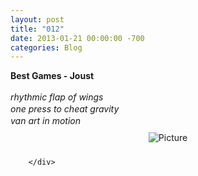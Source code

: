 ```yaml
---
layout: post
title: "012"
date: 2013-01-21 00:00:00 -700
categories: Blog
---
```


<div class="blog-content">
				<div class="paragraph" style="text-align:left;"><strong>Best Games - Joust</strong><br><em><br>rhythmic flap of wings <br></em><em style="font-size: 1em; line-height: 1.5;">one press to cheat gravity</em><br><em>van art in motion</em></div>  <div><div class="wsite-image wsite-image-border-thin " style="padding-top:10px;padding-bottom:10px;margin-left:0;margin-right:0;text-align:center"> <a> <img src="/uploads/1/1/9/3/11936545/930874428f0.jpg?394" alt="Picture" style="width:auto;max-width:100%"> </a> <div style="display:block;font-size:90%"></div> </div></div>

		</div>
        